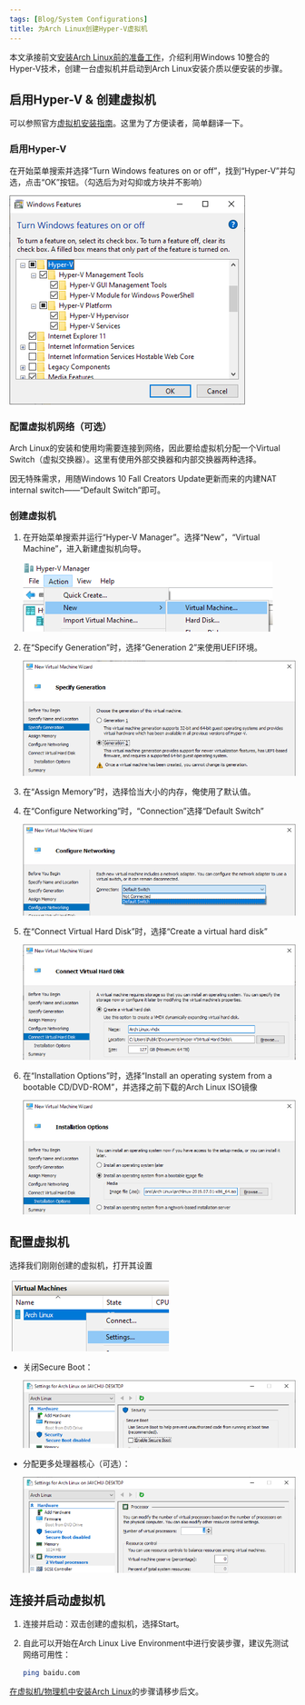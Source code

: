 ```yaml
---
tags: [Blog/System Configurations]
title: 为Arch Linux创建Hyper-V虚拟机
---
```


本文承接前文[安装Arch Linux前的准备工作](prepare-to-install-arch.md)，介绍利用Windows 10整合的Hyper-V技术，创建一台虚拟机并启动到Arch Linux安装介质以便安装的步骤。

## 启用Hyper-V & 创建虚拟机

可以参照官方[虚拟机安装指南](https://wiki.archlinux.org/index.php/Hyper-V)。这里为了方便读者，简单翻译一下。

### 启用Hyper-V

在开始菜单搜索并选择“Turn Windows features on or off”，找到“Hyper-V”并勾选，点击“OK”按钮。（勾选后为对勾抑或方块并不影响）

![启用Hyper-V](../attachments/enable-hyper-v.png)

### 配置虚拟机网络（可选）

Arch Linux的安装和使用均需要连接到网络，因此要给虚拟机分配一个Virtual Switch（虚拟交换器）。这里有使用外部交换器和内部交换器两种选择。

因无特殊需求，用随Windows 10 Fall Creators Update更新而来的内建NAT internal switch——“Default Switch”即可。

### 创建虚拟机

1. 在开始菜单搜索并运行“Hyper-V Manager”。选择“New”，“Virtual Machine”，进入新建虚拟机向导。

   ![新建虚拟机](../attachments/new-virtual-machine.png)

2. 在“Specify Generation”时，选择“Generation 2”来使用UEFI环境。

   ![选择Generation 2](../attachments/specify-generation-2.png)

3. 在“Assign Memory”时，选择恰当大小的内存，俺使用了默认值。

4. 在“Configure Networking”时，“Connection”选择“Default Switch”

   ![图片](../attachments/choose-default-switch.png)

5. 在“Connect Virtual Hard Disk”时，选择“Create a virtual hard disk”

   ![创建VHD](../attachments/create-a-virtual-hard-disk.png)

6. 在“Installation Options”时，选择“Install an operating system from a bootable CD/DVD-ROM”，并选择之前下载的Arch Linux ISO镜像

   ![选择安装镜像](../attachments/choose-installation-image-file.png)

## 配置虚拟机

选择我们刚刚创建的虚拟机，打开其设置

![打开虚拟机设置](../attachments/open-virtual-machine-settings.png)

- 关闭Secure Boot：

  ![关闭Secure Boot](../attachments/virtual-machine-disable-secure-boot.png)

- 分配更多处理器核心（可选）：

  ![分配更多处理器核心](../attachments/virtual-machine-change-virtual-processors-number.png)

## 连接并启动虚拟机

1. 连接并启动：双击创建的虚拟机，选择Start。

2. 自此可以开始在Arch Linux Live Environment中进行安装步骤，建议先测试网络可用性：

   ```bash
   ping baidu.com
   ```

[在虚拟机/物理机中安装Arch Linux](install-arch-on-laptop-and-vm.md)的步骤请移步后文。
